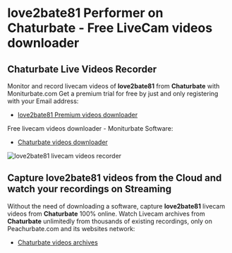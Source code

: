 # love2bate81 Performer on Chaturbate - Free LiveCam videos downloader

## Chaturbate Live Videos Recorder

Monitor and record livecam videos of **love2bate81** from **Chaturbate** with Moniturbate.com
Get a premium trial for free by just and only registering with your Email address:
* [love2bate81 Premium videos downloader](https://moniturbate.com/request-demo-licence-key.html)

Free livecam videos downloader - Moniturbate Software:
* [Chaturbate videos downloader](https://moniturbate.com/moniturbate-download-software.html)

![love2bate81 livecam videos recorder](https://peachurnet.com/templates/moniturbate-software.png)


## Capture love2bate81 videos from the Cloud and watch your recordings on Streaming

Without the need of downloading a software, capture **love2bate81** livecam videos from **Chaturbate** 100% online.
Watch Livecam archives from **Chaturbate** unlimitedly from thousands of existing recordings, only on Peachurbate.com and its websites network:
* [Chaturbate videos archives](https://peachurnet.com/)
